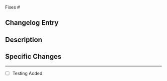 Fixes #<!-- If this addresses a specific issue, please provide the issue number here -->

## Changelog Entry

<!-- Please paste your new entry from CHANGELOG.MD here -->

## Description

<!-- Please discuss the changes you have worked on. What do the changes do; why is this PR needed? -->

## Specific Changes

<!-- Please list the changes in a concise manner. -->

---

- [ ] Testing Added
  <!-- If you are adding a new feature to a library, you must include tests for your new code. -->
